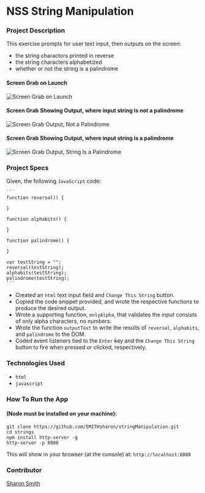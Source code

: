 # NSS String Manipulation

### Project Description 
This exercise prompts for user text input, then outputs on the screen:
- the string charactors printed in reverse
- the string characters alphabetized
- whether or not the string is a palindrome


#### Screen Grab on Launch
![Screen Grab on Launch](...)

#### Screen Grab Showing Output, where input string is not a palindrome
![Screen Grab Output, Not a Palindrome](...)

#### Screen Grab Showing Output, where input string is a palindrome
![Screen Grab Output, String Is a Palindrome](...)


### Project Specs
Given, the following `JavaScript` code:

	```
	function reversal() {

	}

	function alphabits() {

	}

	function palindrome() {

	}

	var testString = "";
	reversal(testString);
	alphabits(testString);
	palindrome(testString);
	```

- Created an `html` text input field and `Change This String` button. 
- Copied the code snippet provided, and wrote the respective functions to produce the desired output. 
- Wrote a supporting function, `onlyAlpha`, that validates the input consists of only alpha characters, no numbers. 
- Wrote the function `outputText` to write the results of `reversal`, `alphabits`, and `palindrome` to the DOM.
- Coded event listeners tied to the `Enter` key and the `Change This String` button to fire when pressed or clicked, respectively. 


### Technologies Used
- `html`
- `javascript`


### How To Run the App
#### (Node must be installed on your machine):
```
git clone https://github.com/SMITHsharon/stringManipulation.git
cd strings
npm install http-server -g
http-server -p 8080
```

This will show in your browser (at the console) at: `http://localhost:8080`


### Contributor
[Sharon Smith](https://github.com/SMITHsharon)

